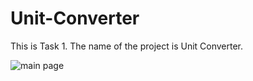 # Unit-Converter
This is Task 1. The name of the project is Unit Converter.

![main page](https://user-images.githubusercontent.com/112250135/232326804-f65d2b79-527c-47db-81f2-55b9df9329e7.png)

